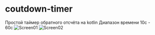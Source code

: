 # coutdown-timer
Простой таймер обратного отсчёта на kotlin
Диапазон времени 10с - 60с
![Screen01](https://user-images.githubusercontent.com/96348248/178152486-5204f107-89b8-4df5-8719-ff4eaf6032fa.png)
![Screen02](https://user-images.githubusercontent.com/96348248/178152489-728e93be-7830-45ec-8af1-c68e54766716.png)

